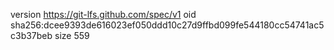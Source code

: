 version https://git-lfs.github.com/spec/v1
oid sha256:dcee9393de616023ef050ddd10c27d9ffbd099fe544180cc54741ac5c3b37beb
size 559
